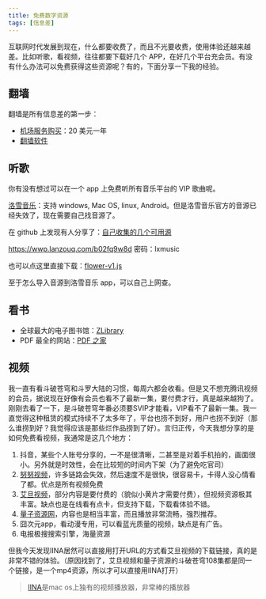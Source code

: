 ```yaml
---
title: 免费数字资源
tags: [信息差]
---
```


互联网时代发展到现在，什么都要收费了，而且不光要收费，使用体验还越来越差。比如听歌，看视频，往往都要下载好几个 APP，在好几个平台充会员。有没有什么办法可以免费获得这些资源呢？有的，下面分享一下我的经验。

<!-- more -->

## 翻墙

翻墙是所有信息差的第一步：

- [机场服务购买](https://portal.shadowsocks.nz/login)：20 美元一年
- [翻墙软件](https://clashxhub.com/)

## 听歌

你有没有想过可以在一个 app 上免费听所有音乐平台的 VIP 歌曲呢。

[洛雪音乐](https://lxmusic.toside.cn/)：支持 windows, Mac OS, linux, Android。但是洛雪音乐官方的音源已经失效了，现在需要自己找音源了。

在 github 上发现有人分享了：[自己收集的几个可用源](https://github.com/lyswhut/lx-music-desktop/issues/1769)

https://wwp.lanzouq.com/b02fq9w8d
密码：lxmusic

也可以点这里直接下载：[flower-v1.js](../assets/flower-v1.js)

至于怎么导入音源到洛雪音乐 app，可以自己上网查。

## 看书

- 全球最大的电子图书馆：[ZLibrary](https://zh.singlelogin.rs/)
- PDF 最全的网站：[PDF 之家](https://homeofpdf.com/)

## 视频

我一直有看斗破苍穹和斗罗大陆的习惯，每周六都会收看。但是又不想充腾讯视频的会员，据说现在好像有会员也看不了最新一集，要付费才行，真是越来越狗了。刚刚去看了一下，是斗破苍穹年番必须要SVIP才能看，VIP看不了最新一集。我一直觉得这种租赁的模式持续不了太多年了，平台也捞不到好，用户也捞不到好（那么谁捞到好？我觉得应该是那些烂作品捞到了好）。言归正传，今天我想分享的是如何免费看视频，我通常是这几个地方：

1. 抖音，某些个人账号分享的，一不是很清晰，二甚至是对着手机拍的，画面很小。另外就是时效性，会在比较短的时间内下架（为了避免吃官司）
2. [努努视频](https://nnyy.in/)，许多链路会失效，然后速度不是很快，很容易卡，卡得人没心情看了都。优点是所有视频免费
3. [艾旦视频](https://www.lovedan.net/)，部分内容是要付费的（貌似小黄片才需要付费），但视频资源极其丰富。缺点也是在线看有点卡，但支持下载，下载看体验不错。
4. [量子资源网](http://lzizy.net)，内容也是相当丰富，而且播放非常流畅，强烈推荐。
5. 囧次元app，看动漫专用，可以看蓝光质量的视频，缺点是有广告。
6. 电报极搜搜索引擎，海量资源

但我今天发现IINA居然可以直接用打开URL的方式看艾旦视频的下载链接，真的是非常不错的体验。（原因找到了，艾旦视频和量子资源的斗破苍穹108集都是同一个链接，是一个mp4资源，所以才可以直接用IINA打开）

> [IINA](https://iina.io/)是mac os上独有的视频播放器，非常棒的播放器